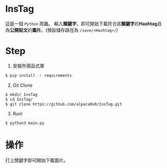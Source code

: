 # InsTag
這是一個 `Python` 爬蟲。
輸入**關鍵字**，即可開始下載符合該**關鍵字**的**Hashtag**且為**公開貼文**的**圖片**。(預設儲存路徑為 `/save/<Hashtag>/`)

# Step
1. 安裝所需函式庫
```bash
$ pip install -r requirements
```

2. Git Clone
```bash
$ mkdir InsTag
$ cd InsTag/
$ git clone https://github.com/alpaca0x0/InsTag.git
```

3. Run!
```bash
$ python3 main.py
```

# 操作
打上關鍵字即可開始下載圖片。